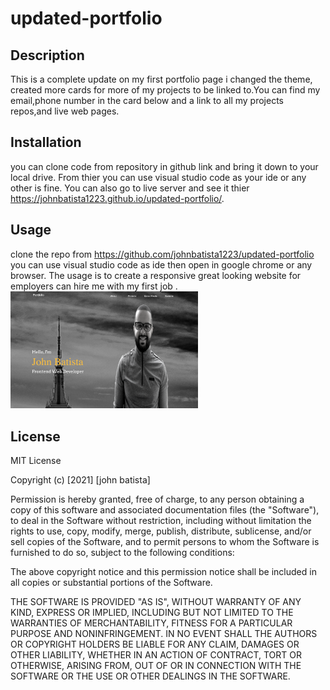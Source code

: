 # updated-portfolio


## Description
This is a complete update on my first portfolio page i changed the theme, created more cards for more of my projects to be linked to.You can find my email,phone number in the card below and a link to all my projects repos,and live web pages.

## Installation
 you can clone code from repository in github link and bring it down to your local drive. From thier you can use visual studio code as your ide or any other is fine. You can also go to live server and see it thier https://johnbatista1223.github.io/updated-portfolio/.
## Usage
 clone the repo from https://github.com/johnbatista1223/updated-portfolio you can use visual studio code as ide then open in google chrome or any browser. The usage is to create a responsive great looking website for employers can hire me with my first job .
 <img src="portfolio.png" alt="portfolio" width=300>

## License
MIT License

Copyright (c) [2021] [john batista]

Permission is hereby granted, free of charge, to any person obtaining a copy
of this software and associated documentation files (the "Software"), to deal
in the Software without restriction, including without limitation the rights
to use, copy, modify, merge, publish, distribute, sublicense, and/or sell
copies of the Software, and to permit persons to whom the Software is
furnished to do so, subject to the following conditions:

The above copyright notice and this permission notice shall be included in all
copies or substantial portions of the Software.

THE SOFTWARE IS PROVIDED "AS IS", WITHOUT WARRANTY OF ANY KIND, EXPRESS OR
IMPLIED, INCLUDING BUT NOT LIMITED TO THE WARRANTIES OF MERCHANTABILITY,
FITNESS FOR A PARTICULAR PURPOSE AND NONINFRINGEMENT. IN NO EVENT SHALL THE
AUTHORS OR COPYRIGHT HOLDERS BE LIABLE FOR ANY CLAIM, DAMAGES OR OTHER
LIABILITY, WHETHER IN AN ACTION OF CONTRACT, TORT OR OTHERWISE, ARISING FROM,
OUT OF OR IN CONNECTION WITH THE SOFTWARE OR THE USE OR OTHER DEALINGS IN THE
SOFTWARE.